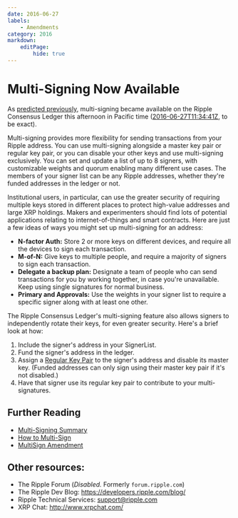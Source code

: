 ```yaml
---
date: 2016-06-27
labels:
    - Amendments
category: 2016
markdown:
    editPage:
        hide: true
---
```

# Multi-Signing Now Available #

As [predicted previously](https://developers.ripple.com/blog/2016/multisign-reminder.html), multi-signing became available on the Ripple Consensus Ledger this afternoon in Pacific time ([2016-06-27T11:34:41Z](https://xrpcharts.ripple.com/#/transactions/168F8B15F643395E59B9977FC99D6310E8708111C85659A9BAF8B9222EEAC5A7), to be exact).

Multi-signing provides more flexibility for sending transactions from your Ripple address. You can use multi-signing alongside a master key pair or regular key pair, or you can disable your other keys and use multi-signing exclusively. You can set and update a list of up to 8 signers, with customizable weights and quorum enabling many different use cases. The members of your signer list can be any Ripple addresses, whether they're funded addresses in the ledger or not.

Institutional users, in particular, can use the greater security of requiring multiple keys stored in different places to protect high-value addresses and large XRP holdings. Makers and experimenters should find lots of potential applications relating to internet-of-things and smart contracts. Here are just a few ideas of ways you might set up multi-signing for an address:

- **N-factor Auth:** Store 2 or more keys on different devices, and require all the devices to sign each transaction.
- **M-of-N:** Give keys to multiple people, and require a majority of signers to sign each transaction.
- **Delegate a backup plan:** Designate a team of people who can send transactions for you by working together, in case you're unavailable. Keep using single signatures for normal business.
- **Primary and Approvals:** Use the weights in your signer list to require a specific signer along with at least one other.

The Ripple Consensus Ledger's multi-signing feature also allows signers to independently rotate their keys, for even greater security. Here's a brief look at how:

1. Include the signer's address in your SignerList.
2. Fund the signer's address in the ledger.
3. Assign a [Regular Key Pair](https://ripple.com/build/transactions/#setregularkey) to the signer's address and disable its master key. (Funded addresses can only sign using their master key pair if it's not disabled.)
4. Have that signer use its regular key pair to contribute to your multi-signatures.


## Further Reading ##

- [Multi-Signing Summary](https://ripple.com/build/transactions/#multi-signing)
- [How to Multi-Sign](https://ripple.com/build/how-to-multi-sign/)
- [MultiSign Amendment](https://ripple.com/build/amendments/#multisign)


## Other resources: ##

* The Ripple Forum (_Disabled._ Formerly `forum.ripple.com`)
* The Ripple Dev Blog: <https://developers.ripple.com/blog/>
* Ripple Technical Services: [support@ripple.com](mailto:support@ripple.com)
* XRP Chat: <http://www.xrpchat.com/>
